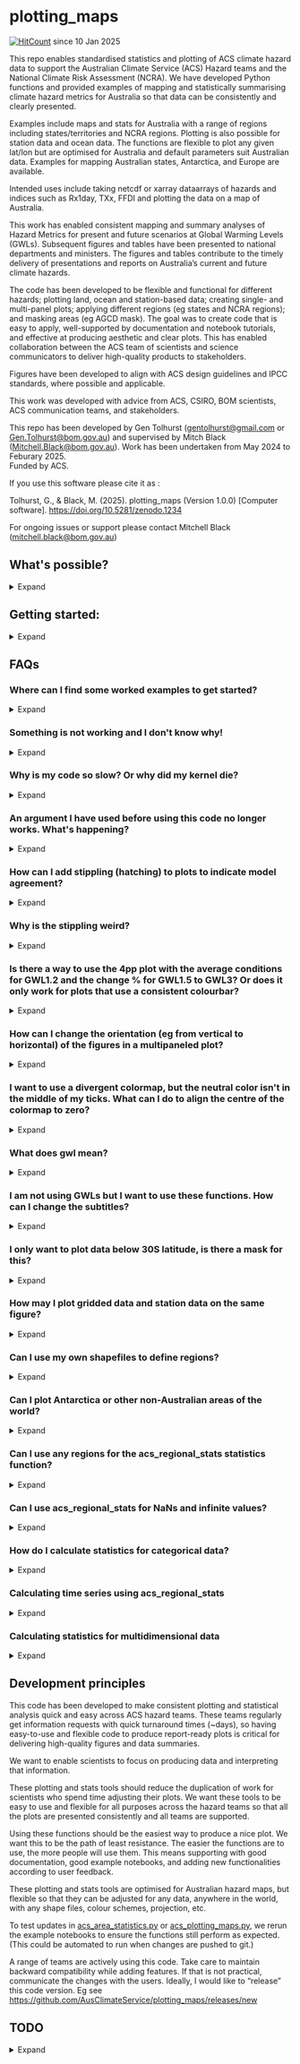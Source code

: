# plotting_maps

[![HitCount](https://hits.dwyl.com/xenct/AusClimateService/plotting_maps.svg?style=flat-square)](http://hits.dwyl.com/xenct/AusClimateService/plotting_maps) since 10 Jan 2025

This repo enables standardised statistics and plotting of ACS climate hazard data to support the Australian Climate Service (ACS) Hazard teams and the National Climate Risk Assessment (NCRA). We have developed Python functions and provided examples of mapping and statistically summarising climate hazard metrics for Australia so that data can be consistently and clearly presented.

Examples include maps and stats for Australia with a range of regions including states/territories and NCRA regions. Plotting is also possible for station data and ocean data. The functions are flexible to plot any given lat/lon but are optimised for Australia and default parameters suit Australian data. Examples for mapping Australian states, Antarctica, and Europe are available.

Intended uses include taking netcdf or xarray dataarrays of hazards and indices such as Rx1day, TXx, FFDI and plotting the data on a map of Australia. 

This work has enabled consistent mapping and summary analyses of Hazard Metrics for present and future scenarios at Global Warming Levels (GWLs). Subsequent figures and tables have been presented to national departments and ministers. The figures and tables contribute to the timely delivery of presentations and reports on Australia’s current and future climate hazards.

The code has been developed to be flexible and functional for different hazards; plotting land, ocean and station-based data; creating single- and multi-panel plots; applying different regions (eg states and NCRA regions); and masking areas (eg AGCD mask). The goal was to create code that is easy to apply, well-supported by documentation and notebook tutorials, and effective at producing aesthetic and clear plots. This has enabled collaboration between the ACS team of scientists and science communicators to deliver high-quality products to stakeholders.

Figures have been developed to align with ACS design guidelines and IPCC standards, where possible and applicable.

This work was developed with advice from ACS, CSIRO, BOM scientists, ACS communication teams, and stakeholders.

This repo has been developed by Gen Tolhurst (gentolhurst@gmail.com or Gen.Tolhurst@bom.gov.au) and supervised by Mitch Black (Mitchell.Black@bom.gov.au). Work has been undertaken from May 2024 to Feburary 2025.\
Funded by ACS.

If you use this software please cite it as :

Tolhurst, G., & Black, M. (2025). plotting_maps (Version 1.0.0) [Computer software]. https://doi.org/10.5281/zenodo.1234

For ongoing issues or support please contact Mitchell Black (mitchell.black@bom.gov.au)

## What's possible?

<details>
 <summary> Expand </summary>
 
### [acs_plotting_maps.py](https://github.com/AusClimateService/plotting_maps/blob/main/acs_plotting_maps.py) for plots
 
There are many possibilities built into this function. ```plot_acs_hazard``` is the single plot function. Multiple plots can be made in the same figure using ```plot_acs_hazard_2pp```, ```plot_acs_hazard_3pp```, ```plot_acs_hazard_4pp```, and ```plot_acs_hazard_1plus3```; these multi-panel plots have the same functionalities as the single plot function.

To access docstrings and learn about input arguments, use ```plot_acs_hazard?```. This will describe each parameter you can give to the function to customise your plot.

 - Basic usage: Single plot of Australia eg temperature [minimal_plotting_example_tx.ipynb](https://github.com/AusClimateService/plotting_maps/blob/main/example_notebooks/minimal_plotting_example_tx.ipynb),  [story_map_plots.ipynb](https://github.com/AusClimateService/plotting_maps/blob/main/reports/story_map_plots.ipynb) and [acs_plotting_maps_examples.ipynb](https://github.com/AusClimateService/plotting_maps/blob/main/example_notebooks/acs_plotting_maps_examples.ipynb)
<img src="https://github.com/AusClimateService/plotting_maps/blob/main/figures/Maximum-Temperature-of-Hottest-Heatwave.png" width="300">

 - Plot ocean data: Plots of ocean data eg marine heat waves [story_map_plots.ipynb](https://github.com/AusClimateService/plotting_maps/blob/main/reports/story_map_plots.ipynb), [acs_plotting_maps_examples.ipynb](https://github.com/AusClimateService/plotting_maps/blob/main/example_notebooks/acs_plotting_maps_examples.ipynb), and  [Climate_and_hazards_report](https://github.com/AusClimateService/plotting_maps/blob/main/reports/Climate_and_hazards_report.ipynb)
<img src="https://github.com/AusClimateService/plotting_maps/blob/main/figures/story_map_plots/story_map_plots_MHWduration_gwl12.png" width="300">

 - Plot data from anywhere in the world eg Antarctica or Europe [FAQ_example_antarctica.ipynb](https://github.com/AusClimateService/plotting_maps/blob/main/example_notebooks/FAQ_example_antarctica.ipynb)

<img src="https://github.com/user-attachments/assets/12e113ca-efd7-4147-9f97-446e7f0a4da2" width="600">

<img src="https://github.com/user-attachments/assets/7e75cccc-b6d4-449c-a1ce-c118696dbee8" width="600">

- Plot atmospheric data above ocean and land, for example, Tropical Cyclones [FAQ_example_TCs.ipynb](https://github.com/AusClimateService/plotting_maps/blob/main/example_notebooks/FAQ_example_TCs.ipynb)

<img src="https://github.com/AusClimateService/plotting_maps/blob/main/figures/Frequency-of-tropical-cyclones.png" width="600">


 - Plot stations data: Single plot of station data eg coastal flooding [acs_plotting_maps_examples.ipynb](https://github.com/AusClimateService/plotting_maps/blob/main/example_notebooks/acs_plotting_maps_examples.ipynb), [multi_plots](https://github.com/AusClimateService/plotting_maps/blob/main/example_notebooks/multi_plots.ipynb) and [Climate_and_hazards_report](https://github.com/AusClimateService/plotting_maps/blob/main/reports/Climate_and_hazards_report.ipynb)

<img src="https://github.com/AusClimateService/plotting_maps/blob/main/figures/ch_report/Change-in-frequency-of-coastal-flood-days.png" width="300">
  
 - Plot multiple data types in one figure. Gridded data and station data can be plotted on the same plot: eg ocean data and station data (station and gridded data on the same plot) [minimal_plotting_example_station.ipynb]((https://github.com/AusClimateService/plotting_maps/blob/main/example_notebooks/minimal_plotting_example_station.ipynb)

<img src="https://github.com/user-attachments/assets/c4ae7738-4eb8-4e49-865e-32440f13cd0f" width="300">

 - Plot categorical data: Single plot of categorical data eg [aridity](https://github.com/AusClimateService/plotting_maps/blob/main/example_notebooks/minimal_plotting_example_ai.ipynb) and [aridity or fire climate classes](https://github.com/AusClimateService/plotting_maps/blob/main/example_notebooks/plotting_and_stats_examples.ipynb)
 - Plot categorical data with stippling: Single plot of hazard data with stippling eg [multi_plots](https://github.com/AusClimateService/plotting_maps/blob/main/example_notebooks/multi_plots.ipynb), [Fire climate classes](https://github.com/AusClimateService/plotting_maps/blob/main/reports/fire_climate_classes_projections.ipynb)
![Fire-climate-classes-and-shift](https://github.com/user-attachments/assets/606762e1-d9f5-41a7-8df4-1f089f2c8596)

 - Mask remote data sparse regions of Australia using agcd_mask. Particularly for maps that depend on *in situ* rainfall observations. See issue https://github.com/AusClimateService/plotting_maps/issues/28, [story_map_plots.ipynb](https://github.com/AusClimateService/plotting_maps/blob/main/reports/story_map_plots.ipynb) and [Climate_and_hazards_report](https://github.com/AusClimateService/plotting_maps/blob/main/reports/Climate_and_hazards_report.ipynb).
<img src="https://github.com/user-attachments/assets/4c7f497f-28ac-40b5-b529-5f09f6baad3a" width="300">

 - Plot a selected region: Single plot of single state/region [acs_plotting_maps_examples.ipynb](https://github.com/AusClimateService/plotting_maps/blob/main/example_notebooks/acs_plotting_maps_examples.ipynb). Note that these visualisations are not yet optimised https://github.com/AusClimateService/plotting_maps/issues/35
<img src="https://github.com/user-attachments/assets/f169f00b-3513-4a51-a05f-32341fafa434" width="300">

 - Plot a selection of regions: Single plot of multiple selected regions [acs_plotting_maps_examples.ipynb](https://github.com/AusClimateService/plotting_maps/blob/main/example_notebooks/acs_plotting_maps_examples.ipynb). Note that these visualisations are not yet optimised https://github.com/AusClimateService/plotting_maps/issues/35
<img src="https://github.com/user-attachments/assets/c200a1d9-fb28-4d82-8ce4-ca6d7ad325f1" width="300">
   
 - Plot only data below particular latitude [Climate_and_hazards_report](https://github.com/AusClimateService/plotting_maps/blob/main/reports/Climate_and_hazards_report.ipynb) and [FAQ_example_crop_mask.ipynb](https://github.com/AusClimateService/plotting_maps/blob/main/example_notebooks/FAQ_example_crop_mask.ipynb)
<img src="https://github.com/user-attachments/assets/0adf46a9-ef9c-4c40-960e-c005323bff0e" width="300">

 - Plot multi-panelled plots with shared colour bars for multiple future global warming levels (GWLs). For example, `plot_acs_hazard_4pp` and `plot_acs_hazard_1plus3` are both four-panel plots for gwl1.2, gwl1.5, gwl2.0, and gwl3.0.  `plot_acs_hazard_1plus3` plots the first (gwl1.2) panel as the baseline and the subsequent 3 gwls as anomalies from this baseline. [Multiplots examples](https://github.com/AusClimateService/plotting_maps/blob/main/example_notebooks/multi_plots.ipynb), [Climate_and_hazards_report](https://github.com/AusClimateService/plotting_maps/blob/main/reports/Climate_and_hazards_report.ipynb), [ncra_briefing_plots](https://github.com/AusClimateService/plotting_maps/blob/main/reports/ncra_briefing_plots.ipynb), [fire_climate_classes_projections](https://github.com/AusClimateService/plotting_maps/blob/main/reports/fire_climate_classes_projections.ipynb)
  ![Average-daily-maximum-temperature](https://github.com/user-attachments/assets/05e67c12-a6d5-478d-a088-7af5c6eaaadd)

 - All the above functionality is available in multi-panelled plots. Functions exist for 1, 2, 3, and 4-panelled plots in vertical or horizontal orientations eg [multi_plots](https://github.com/AusClimateService/plotting_maps/blob/main/example_notebooks/multi_plots.ipynb). (also 2-by-2 “square” for 4pp) The hazard plotting function eg `plot_acs_hazard_4pp` for four-panelled-plots is constructed using helper functions

 - Plot any arrangement of m x n plots using `plot_acs_hazard_multi`. This function can cope with missing subplots. [multi_plots.ipynb](https://github.com/AusClimateService/plotting_maps/blob/main/example_notebooks/multi_plots.ipynb)
<img src="https://github.com/user-attachments/assets/198ac8cf-a842-484f-9e6d-69d8ff68c153" width="300">


**Limitations**

See active and past issues https://github.com/AusClimateService/plotting_maps/issues

-	Region shapefiles with many regions (eg LGAs) are very slow to load (big regions, like states, are ok)
-	Stippling can be weird when the mask has fuzzy edges (ie data is noisy), the stippling can get confused about what should be stippled and what shouldn’t be and may put hatches where there shouldn’t be hatches. (problem with `contour`). This is a problem with stippling for fire climate classes, to overcome this, I coarsened the mask to a larger grid see [multi_plots](https://github.com/AusClimateService/plotting_maps/blob/main/example_notebooks/multi_plots.ipynb), [Fire climate classes](https://github.com/AusClimateService/plotting_maps/blob/main/reports/fire_climate_classes_projections.ipynb)
-	Setting `contourf=True` to smoothly plot your gridded data can cause errors for particular data and particular projections. This is a known issue with `contourf`, be careful if you use it (check with `contour=False` plots). `contour` and `contourf` are quite slow to calculate for noisy high-resolution data. (see issue https://github.com/AusClimateService/plotting_maps/issues/10)
-	Specifying tick_labels for non-categorical data produces unexpected results. The tick_labels argument is designed to label categorical data. It might be misunderstood to allow for labelling only major ticks or for labelling data with the units on the tick labels. Be aware of this. Possibly could change the functionality, if desired. (see issue https://github.com/AusClimateService/plotting_maps/issues/7)


### Colours and design
 
Using suggested colormaps and scales will improve the consistency across teams producing similar variables. This will support comparison across different plots.

Most colours have been tested for common red-green colorblindness eg Deuteranopia. [Coblis](https://www.color-blindness.com/coblis-color-blindness-simulator/) is a handy tool to understand what your plots look like with a range of colorblind types.

Colorscales follow [IPCC design principles](https://www.ipcc.ch/site/assets/uploads/2022/09/IPCC_AR6_WGI_VisualStyleGuide_2022.pdf) and [ACS design guide (internal BOM document)](https://bom365-my.sharepoint.com/:w:/g/personal/amy_walsh_bom_gov_au/EU0i7YY8nlNHrFo3shk35nwBbl-0A4gFqG9QyxKajo2l1A). Subject matter experts gave guidance on common colourscales used in their field.
ACS has specific guidelines on figure layout and text label sizes etc.

We have provided dictionaries with suggested region shapefiles, cmap colormaps, and tick intervals. Using the recommended items may help make plotting between users more consistent, but if they are not fit for your purpose, you may specify whatever you like.

Below are suggested colormaps matched with possible variables to plot.  This includes color maps for the total amount and anomalies. They are stored as `cmap_dict` in the `acs_plotting_maps` module.

<img src="https://github.com/AusClimateService/plotting_maps/blob/main/colormaps_aus_maps.png" width="300">

### [acs_area_statistics.py](https://github.com/AusClimateService/plotting_maps/blob/main/acs_area_statistics.py) for area statistics

This module enables calculating a range of statistics for areas defined by shapefiles, including area averages. It is best used for reducing 2D maps into a table of summary statistics for each region or state. The function can be used for more dimensions (eg, lat, lon, time, model) but may be slow and memory intensive depending on the size of the data and the number of regions.  

 - Statistics available include 'mean', 'median', 'min', 'max', 'mode', 'sum', 'std', 'var', 'proportions', 'p10', and 'p90' (any pxx where xx is between 0 and 100).
 - Here's a [verbose example](https://github.com/AusClimateService/plotting_maps/blob/main/example_notebooks/area_statistics_example.ipynb) of using the function.
![image](https://github.com/user-attachments/assets/d76837e9-cac5-4b24-89a5-a64d7781759c)

 - The function works for continuous and numerical variables eg [rainfall](https://github.com/AusClimateService/plotting_maps/blob/main/example_notebooks/minimal_plotting_example_pr.ipynb), [marine heatwaves](https://github.com/AusClimateService/plotting_maps/blob/main/example_notebooks/minimal_plotting_example_ocean.ipynb), [temperature](https://github.com/AusClimateService/plotting_maps/blob/main/example_notebooks/minimal_plotting_example_tx.ipynb)
 - The function also works for calculating stats for [categorical data](https://github.com/AusClimateService/plotting_maps/blob/main/example_notebooks/plotting_and_stats_examples.ipynb), including calculating mode, median (if ordinal), and each category's proportions.
![image](https://github.com/user-attachments/assets/bb62ae57-4cdf-4c41-b41f-f5e6f0ed5338)

 - The function can calculate the area averages for many models individually or across the multi-member ensemble. eg [ensemble-table](https://github.com/AusClimateService/plotting_maps/blob/main/example_notebooks/ensemble-table.ipynb)
![image](https://github.com/user-attachments/assets/c24b0ce4-78a4-493f-a5b0-1c8807eaa284)

 - The function can provide data to visualise as [ensemble heatmaps](https://github.com/AusClimateService/hazards-drought/blob/main/percentiles/plot_percentiles.ipynb)
  ![heatmap](https://github.com/user-attachments/assets/d3731f80-ab9a-4759-a30c-4b16b5881c73)

 - The function can [work with any custom shapefile](https://github.com/AusClimateService/plotting_maps/blob/main/example_notebooks/area_statistics_example_basin_gpkg.ipynb)
 - The function can be used for time series extraction for regions. This can be very memory intensive. For time series extraction for regions, see [FAQ_example_timeseries_stats.ipynb](https://github.com/AusClimateService/plotting_maps/blob/main/example_notebooks/FAQ_example_timeseries_stats.ipynb)

![image](https://github.com/user-attachments/assets/779d1df2-1293-4057-a9ee-79882ef43dbe)

 - The function can be used for multiple models to show the ensemble spread of area averages [FAQ_example_timeseries_stats_for_ensemble_region.ipynb](https://github.com/AusClimateService/plotting_maps/blob/main/example_notebooks/FAQ_example_timeseries_stats_for_ensemble_region.ipynb)
![monthly_ensemble](https://github.com/user-attachments/assets/21d5deab-4dad-40d9-bcee-cde61eff7148)


 
**Limitations**
-	Be careful when working with NaNs and non-finite values. Previous versions of this code could not cope with non-finite values, now the function will mask non-finite values (inf, NaN etc) before calculating statistics. See https://github.com/AusClimateService/plotting_maps/issues/31
-	Calculating area averages with region shapefiles with many regions is very slow (big regions are ok)

### Time Series extraction

For time series extraction for regions, see [FAQ_example_timeseries_stats.ipynb](https://github.com/AusClimateService/plotting_maps/blob/main/example_notebooks/FAQ_example_timeseries_stats.ipynb) and [FAQ_example_timeseries_stats_for_ensemble_region.ipynb](https://github.com/AusClimateService/plotting_maps/blob/main/example_notebooks/FAQ_example_timeseries_stats_for_ensemble_region.ipynb)
 
For time series extraction of point locations see https://github.com/AusClimateService/TimeSeriesExtraction

### Masks

Shapefiles and masks that define regions can be at /g/data/ia39/shapefiles/data and /g/data/ia39/aus-ref-clim-data-nci/shapefiles/masks/.

These shapefiles and masks can be used to outline some selected regions, calculate area statistics, or any other use you like. 

More information on [the Australian Community Reference Climate Data Collection @ NCI shapefile collection](https://github.com/aus-ref-clim-data-nci/shapefiles) is in the readme and example notebooks. These shapefiles are lightly processed from official sources such as the Australian Bureau of Statistics. The shapefiles can be much more precise than we need, so `acs_area_statistics.py` and `acs_plotting_maps.py` automatically simplify the geometries (sometimes from ~1 mm precision) to ~100 m precision. Most climate data is only on the scale of kilometres or tens of kilometres.

You may apply your own shapefiles or masks. You may need to rename some columns so that functions work as intended.

Regions include Australian: 
- Local Government Areas (LGAs),
- State and Territories,
- land boundary,
- Natural Resource Management (NRM) regions,
- river regions,
- broadacre regions, and
- National Climate Risk Assessment (NCRA) regions.

```
dict_keys(['aus_local_gov',
           'aus_states_territories',
           'australia',
           'nrm_regions',
           'river_regions',
           'broadacre_regions',
           'ncra_regions'])
```

### other
 
See the github “issues” https://github.com/AusClimateService/plotting_maps/issues?q=is%3Aissue for some history of added functionality etc.

</details>

## Getting started:

<details>
 <summary> Expand </summary>
 
### Python environment

This code is designed to work with hh5 analysis3-24.04 virtual environment. It should also work on the xp65 virtual environment however this has not been fully tested.

In your terminal, this may look like:

```
$ module use /g/data/hh5/public/modules
$ module load conda/analysis3-24.04
```

When starting a new ARE JupyterLab session (https://are.nci.org.au/pun/sys/dashboard/batch_connect/sys/jupyter/ncigadi/session_contexts/new, requires NCI login), selecting the hh5 analysis3-24.04 virtual environment might look like this:

![image](https://github.com/AusClimateService/plotting_maps/assets/45543810/e0d93235-c0a7-4a24-adb5-8bf99f3febe0)

### Access shapefiles
 
This code references shapefiles stored in ```/g/data/ia39/```. You will need to be a member of this project to access the data. Request membership https://my.nci.org.au/mancini/project/ia39

See https://github.com/aus-ref-clim-data-nci/shapefiles for more information on the shapefiles.

Include the projects you need when you start an ARE session. Eg, storage: "gdata/ia39+gdata/hh5+gdata/mn51"

![image](https://github.com/user-attachments/assets/97b5b23d-4d21-45ab-bbc0-feeff5d74388)

### Cloning this repo
 
Before you can ```import acs_plotting_maps``` to use the plotting function ```plot_acs_hazard```, you will need to clone a copy of this repository to your own working directory.

If you are working in your home directory, navigate there:
```
$ cd ~/
```

Else, if you are working elsewhere (eg. scratch or project), specify the path:
```
$ cd /path/to/dir/

$ cd /scratch/PROJECT/USER/

$ cd /g/data/PROJECT/USER/
```

Then, you can clone this repository to access the Python code and notebooks. \
If you want the new directory to be called anything other than "plotting_maps" please replace the final argument with your choice of directory name:
```
$ git clone https://github.com/AusClimateService/plotting_maps.git plotting_maps
```
You will now be able to access the functions, python scripts, and Jupyter notebooks from your user.

### Update to the lastest version of the repo (pull)
 
Navigate to your existing version of the plotting maps repository (if you don't have an existing version, follow the above directions for cloning).

```
$ cd /path/to/dir/plotting_maps
````

Then pull the latest version using git

```
$ git pull
```

### Usage in Jupyter Notebook:
 
See small, easy-to-follow examples here: 
- [https://github.com/AusClimateService/plotting_maps/blob/main/example_notebooks/minimal_plotting_example_pr.ipynb]
- [https://github.com/AusClimateService/plotting_maps/blob/main/example_notebooks/area_statistics_example.ipynb]

Other examples:
- [https://github.com/AusClimateService/plotting_maps/blob/main/example_notebooks/plotting_and_stats_examples.ipynb]
- [https://github.com/AusClimateService/plotting_maps/blob/main/example_notebooks/acs_plotting_maps_examples.ipynb]

1. **Navigate to the directory you cloned to:**
```
cd ~/plotting_maps
```

2. **Import the ACS plotting maps function and dictionaries and Xarray.** 
```python 
from acs_plotting_maps import plot_acs_hazard, cmap_dict, tick_dict, plot_acs_hazard_3pp
import xarray as xr
```

3. **Load some data.** For example, this will load extratropical storm rx5day rainfall
```python
ds = xr.open_dataset("/g/data/ia39/australian-climate-service/test-data/CORDEX-CMIP6/bias-adjustment-input/AGCD-05i/BOM/ACCESS-CM2/historical/r4i1p1f1/BARPA-R/v1-r1/day/pr/pr_AGCD-05i_ACCESS-CM2_historical_r4i1p1f1_BOM_BARPA-R_v1-r1_day_19600101-19601231.nc")
```
This data has three dimensions (time, lon, lat). There is a value for every day from 01-01-1960 to 31-12-1960. We can only plot 2D, so next we will calculate a statistic to summarise the data

4. **Summarise data into a 2D xr.DataArray.** For example, calculate the annual sum:
```python
var="pr"
da = ds.sum(dim="time")[var]
```

5. **Finally, use the plotting function**.\
You will need to specify:
     * the data (and select the variable eg "pr");
     * suitable arguments for the colorbar including cmap, ticks, cbar_label, and cbar_extend;
     * annotations including title, dataset_name, date_range; and
     * where you want the image outfile saved.
   
```python
regions = regions_dict['ncra_regions']
plot_acs_hazard(data = da,
                regions = regions,
                ticks=tick_dict['pr_annual'],
                cbar_label="annual rainfall [mm]",
                cbar_extend="max",
                title = "Rainfall",
                dataset_name = ds_pr.source_id,
                date_range=f"{start} to {end}",
                agcd_mask=True,
                cmap_bad="lightgrey",
                watermark="",
                outfile = "~/figures/out.png");
```
![rainfall_plot](https://github.com/user-attachments/assets/112b3911-1807-4d70-b035-acad148eb96c)

**Plot a three-panel plot**
```python
%%time
from plotting_maps.acs_plotting_maps import plot_acs_hazard_3pp

var = "HWAtx"

ds_gwl12 =xr.open_dataset("/g/data/ia39/ncra/heat/data/HWAtx/bias-corrected/ensemble/GWL-average/HWAtx_AGCD-05i_MME50_ssp370_v1-r1-ACS-QME-AGCD-1960-2022_GWL12.nc")
ds_gwl15 = xr.open_dataset("/g/data/ia39/ncra/heat/data/HWAtx/bias-corrected/ensemble/GWL-average/HWAtx_AGCD-05i_MME50_ssp370_v1-r1-ACS-QME-AGCD-1960-2022_GWL15.nc")
ds_gwl20 = xr.open_dataset("/g/data/ia39/ncra/heat/data/HWAtx/bias-corrected/ensemble/GWL-average/HWAtx_AGCD-05i_MME50_ssp370_v1-r1-ACS-QME-AGCD-1960-2022_GWL20.nc")
ds_gwl30 = xr.open_dataset("/g/data/ia39/ncra/heat/data/HWAtx/bias-corrected/ensemble/GWL-average/HWAtx_AGCD-05i_MME50_ssp370_v1-r1-ACS-QME-AGCD-1960-2022_GWL30.nc")

plot_acs_hazard_3pp(ds_gwl15 = ds_gwl15[var], 
                    ds_gwl20 = ds_gwl20[var],
                    ds_gwl30 = ds_gwl30[var],
                    regions = regions_dict['ncra_regions'],
                    cbar_label=f"Temperature [degC]",
                    title=f"Maximum Temperature of Hottest Heatwave for future warming scenarios", 
                    date_range = "Insert subtitle - should include the date range of the data \nand then the dataset below that", 
                    # baseline = "GWL1.2", 
                    dataset_name= "MME50_ssp370",
                    issued_date=None,
                    watermark="EXPERIMENTAL IMAGE ONLY", 
                    watermark_color="k",
                    cmap = cmap_dict["tasmax"],
                    ticks = np.arange(18,53,2),)
```
![Maximum-Temperature-of-Hottest-Heatwave-for-future-warming-scenarios](https://github.com/user-attachments/assets/6741a325-aac5-44bd-b878-d1aab1dab2ba)


6. **Calculate summary statistics for the range of models.**

```python 
# Import needed packages
from acs_area_statistics import acs_regional_stats, get_regions
regions = get_regions(["ncra_regions", "australia"])
```

For Calculating the NCRA region stats, we want to compare the regional averages based on different models, eg what is the regional mean value from the coolest/driest model realisation, what is the mean, what is the regional mean from the hottest/wettest model for this, we want ds to have the 10th, median and 90th percentile values from each model, then we can find the range of the models and the MMM.

```python
# calculate the stats using the acs_region_fractional_stats function
# Find the min, mean, max value for each region

ds = xr.open_dataset(filename)
mask_frac = regions.mask_3D_frac_approx(ds)
dims = ("lat", "lon",)
how = ["min", "mean", "max"]

da_summary = acs_regional_stats(ds=ds, infile = filename, mask=mask_frac, dims = dims, how = how,)
da_summary.to_DateFrame()

```

The dataframe will be saved to: ```infile.replace(".nc", f"_summary-{'-'.join(how)}_ncra-regions.csv"```

For example only, this would make a dataframe in this format:

|   region | abbrevs   | names                   |   pr_min |   pr_mean |   pr_max |
|---------:|:----------|:------------------------|---------:|----------:|---------:|
|        0 | VIC       | Victoria                |  415.729 |   909.313 |  3005.45 |
|        1 | NT        | Northern Territory      |  397.385 |   941.405 |  3934.81 |
|        2 | TAS       | Tasmania                |  555.644 |  1760.66  |  4631.81 |
|        3 | SA        | South Australia         |  284.455 |   575.952 |  1413.98 |
|        4 | NSW       | New South Wales & ACT   |  294.329 |   768.1   |  3440.04 |
|        5 | WAN       | Western Australia North |  123.651 |   921.906 |  3470.24 |
|        6 | WAS       | Western Australia South |  249.566 |   545.317 |  1819.89 |
|        7 | SQ        | Queensland South        |  287.613 |   584.155 |  1654.74 |
|        8 | NQ        | Queensland North        |  264.447 |   766.444 |  7146.55 |
|        9 | AUS       | Australia               |  123.614 |   742.735 |  7146.55 |
</details>

## FAQs
### Where can I find some worked examples to get started?
<details>
 <summary> Expand </summary>
 
I have collected [example notebooks](https://github.com/AusClimateService/plotting_maps/tree/main/example_notebooks) which contain examples of creating plots with a variety of hazards and using a range of functionalities available.

Notebooks used to make plots for specific requests and reports can be found under [reports](https://github.com/AusClimateService/plotting_maps/tree/main/reports). These are good references for the range of plots we can create using these functions and you are welcome to look through them and copy code you like. 

For minimal plotting and statistics examples:
* Aridity example [minimal_plotting_example_ai.ipynb](https://github.com/AusClimateService/plotting_maps/blob/main/example_notebooks/minimal_plotting_example_ai.ipynb)
* Plotting ocean data [minimal_plotting_example_ocean.ipynb](https://github.com/AusClimateService/plotting_maps/blob/main/example_notebooks/minimal_plotting_example_ocean.ipynb)
* Precipitation example [minimal_plotting_example_pr.ipynb](https://github.com/AusClimateService/plotting_maps/blob/main/example_notebooks/minimal_plotting_example_pr.ipynb)
* Coastal station data example [minimal_plotting_example_station.ipynb](https://github.com/AusClimateService/plotting_maps/blob/main/example_notebooks/minimal_plotting_example_station.ipynb)
* Temperature hazard example [minimal_plotting_example_tx.ipynb](https://github.com/AusClimateService/plotting_maps/blob/main/example_notebooks/minimal_plotting_example_tx.ipynb)

For a large range of examples showcasing a range of functionalities:
* [acs_plotting_maps_examples.ipynb](https://github.com/AusClimateService/plotting_maps/blob/main/example_notebooks/acs_plotting_maps_examples.ipynb)

Statistic examples:
* Basic example of acs_regional_stats [area_statistics_example.ipynb](https://github.com/AusClimateService/plotting_maps/blob/main/example_notebooks/area_statistics_example.ipynb)
* Region and ensemble member mean table for NCRA regions [ensemble-table.ipynb](https://github.com/AusClimateService/plotting_maps/blob/main/example_notebooks/ensemble-table.ipynb)
* Extracting regionally averaged time series from many years of daily data [FAQ_example_timeseries_stats.ipynb](https://github.com/AusClimateService/plotting_maps/blob/main/example_notebooks/FAQ_example_timeseries_stats.ipynb)
* Comparing time series from an ensemble [FAQ_example_timeseries_stats_for_ensemble_region.ipynb](https://github.com/AusClimateService/plotting_maps/blob/main/example_notebooks/FAQ_example_timeseries_stats_for_ensemble_region.ipynb) 
* Using acs_regional_stats to calculate area averages with custom regions [area_statistics_example_basin_gpkg.ipynb](https://github.com/AusClimateService/plotting_maps/blob/main/example_notebooks/area_statistics_example_basin_gpkg.ipynb)

</details>

### Something is not working and I don't know why!
<details>
 <summary> Expand </summary>
 
Here are some common suggestions for troubleshooting: 
 
 *	see “getting started” above and make sure you have followed all the instructions
 *	Check you are using the right venv. This code is designed to work with hh5 analysis3-24.04 virtual environment.
 *	Restart the kernel and rerun all cells from start. Especially if you have made a variety of modifications, you may have renamed a function/variable.
 *	If python can't find the module, check you have the .py module in your working directory. If not cd to the directory with the module.
 *	Make sure you have requested access to all the right gdata projects (eg gdata/ia39)
   
</details>

### Why is my code so slow? Or why did my kernel die?
<details>
 <summary> Expand </summary>

Expected run times are shown in the [example notebooks](https://github.com/AusClimateService/plotting_maps/tree/main/example_notebooks).

Importing acs_plotting_maps may take several seconds to load. This is normal.

NetCDF data files may take several seconds to load. This is normal.

The shapefiles take a while to load and calculate in both plotting and regional averaging scripts. Some of this slowness is unavoidable.

If `plot_acs_hazard` is very slow (multiple minutes), please pull recent changes to the plotting code. New code simplifies the shapefile to speed up plotting calculations from minutes to seconds. Plotting a figure (including multiple panels) should not take more than a minute.

Make sure you request lots of memory and compute resources. For example, I regularly request "Large (7 cpus, 32G mem)" for these notebooks. When calculating area averages for many regions, you will probably need more than this or your kernel will die. The more regions you are averaging, the more memory you need. Current work is investigating how to reduce memory demands for this function.

</details>

### An argument I have used before using this code no longer works. What's happening?
<details>
 <summary> Expand </summary>
 
During development, priorities and requests have changed what the functions needed to do. As a result, there are a few deprecated features and functionalities. Some things that were needed that are now not required:

 *	 “show_logo”, it was initially requested to have an ACS logo in the figures. The comms team now prefers only the copywrite in the bottom
 *	Contour and contourf are generally not recommended now due to errors in plotting and long computational time. They are left in the function because they can be useful for lower resolution data, eg ocean data.
 *	“infile” is not used. The idea was to use this for well-organised data with a consistent DRS to enable a good plot to be made without lots of keyword inputs. The data we have is not organised consistently enough for this.
 *	“regions_dict” in acs_plotting_maps.py made to module very slow to load Shapefiles can take many seconds to load. It is inefficient to load all these regions even when you don’t use them all. This was replaced with a class
 *	“regions” in acs_area_stats had preloaded shapefiles. Shapefiles can take many seconds to load. It is inefficient to load all these regions even when you don’t use them all. This was replaced with “get_regions”
   
```python
 from acs_area_statistics import acs_regional_stats, get_regions
regions = get_regions(["ncra_regions", "australia"])
```

</details>

### How can I add stippling (hatching) to plots to indicate model agreement?
<details>
 <summary> Expand </summary>
 
The plotting scripts can add stippling to the plots using the stippling keyword(s). [Here is a notebook showing examples of using stippling](https://github.com/AusClimateService/plotting_maps/blob/main/example_notebooks/FAQ_example_stippling.ipynb).

You will need to calculate the mask and provide this as a dataarray with "lat" and "lon". The mask must be a True/False boolean mask. It does not have to be the same resolution as the underlying data (you may wish to coarsen the mask if the underlying data is high-resolution and noisy).

See [this link](https://github.com/AusClimateService/plotting_maps/issues/2) for a brief example of applying stippling.

For the multi-panel plots, you can give a mask for each of the plots eg see [fire_climate_classes_projections.ipynb](https://github.com/AusClimateService/plotting_maps/blob/main/reports/fire_climate_classes_projections.ipynb) (you may ignore the "coarsen..." this is needed so smooth out the fuzzy edges of the fire climate classes). In this

Your function will look something like this:
```python
plot_acs_hazard_4pp(ds_gwl12=ds_gwl12[var],
                    ds_gwl15=ds_gwl15[var],
                    ds_gwl20=ds_gwl20[var],
                    ds_gwl30=ds_gwl30[var],
                    stippling_gwl12=stippling_gwl12,
                    stippling_gwl15=stippling_gwl15,
                    stippling_gwl20=stippling_gwl20,
                    stippling_gwl30=stippling_gwl30,
                    regions = regions,
                    title = "Fire Climate Classes",
                    # figsize=(7,2),
                    # baseline="GWL1.2",
                    cmap = cmap_dict["fire_climate"],
                    ticks = tick_dict["fire_climate_ticks"],
                    tick_labels = ["Tropical\nSavanna","Arid grass \n& woodland","Wet Forest","Dry Forest","Grassland",],
                    cbar_label = "classes",
                    dataset_name = "BARPA MRNBC-ACGD",
                    watermark="",
                    orientation="horizontal",
                    issued_date="",
                    );
```

</details>

### Why is the stippling weird?
<details>
 <summary> Expand </summary>
 
You may need to check that the stippling is in the areas you expect it to be. A bug in contourf causes the stippling to get confused when plotting noisy high-resolution mask. If that is the case, I recommend coarsening the stippling mask 
E.g. 
new_stippling_mask =  stippling_mask.coarsen(lat=2, boundary="pad").mean().coarsen(lon=2, boundary="pad").mean()>0.4

(full example here https://github.com/AusClimateService/plotting_maps/blob/main/reports/fire_climate_classes_projections.ipynb)

</details>

### Is there a way to use the 4pp plot with the average conditions for GWL1.2 and the change % for GWL1.5 to GWL3? Or does it only work for plots that use a consistent colourbar?
<details>
 <summary> Expand </summary>
 
`plot_acs_hazard_1plus3` is a specific version of the plotting function to address this situation. While `plot_acs_hazard_4pp` assumes a shared colorbar and scale for all four maps, `plot_acs_hazard_1plus3` provides additional key word arguments to define a separate colorbar and scale for the first plot (as a baseline), while the last three figures share a different colorbar and scale.  

See example here: [FAQ_example_4pp_1plus3.ipynb](https://github.com/AusClimateService/plotting_maps/blob/main/example_notebooks/FAQ_example_4pp_1plus3.ipynb)

```python
from acs_plotting_maps import *
import xarray as xr
import numpy as np
import pandas as pd
import matplotlib.pyplot as plt
import cartopy.crs as ccrs
from matplotlib import colors, cm

regions = regions_dict['ncra_regions']

var = "TXm"

# "current" with absolute values
ds_gwl12 = xr.open_dataset(f"/g/data/ia39/ncra/heat/data/{var}/bias-corrected/ensemble/GWL-average/{var}_AGCD-05i_MME50_ssp370_v1-r1-ACS-QME-AGCD-1960-2022_GWL12.nc")
# "future" with anomalies/change values
ds_gwl15 = xr.open_dataset(f"/g/data/ia39/ncra/heat/data/{var}/bias-corrected/ensemble/GWL-change/{var}_AGCD-05i_MME50_ssp370_v1-r1-ACS-QME-AGCD-1960-2022_GWL15-GWL12-change.nc")
ds_gwl20 = xr.open_dataset(f"/g/data/ia39/ncra/heat/data/{var}/bias-corrected/ensemble/GWL-change/{var}_AGCD-05i_MME50_ssp370_v1-r1-ACS-QME-AGCD-1960-2022_GWL20-GWL12-change.nc")
ds_gwl30 = xr.open_dataset(f"/g/data/ia39/ncra/heat/data/{var}/bias-corrected/ensemble/GWL-change/{var}_AGCD-05i_MME50_ssp370_v1-r1-ACS-QME-AGCD-1960-2022_GWL30-GWL12-change.nc")

plot_acs_hazard_1plus3(ds_gwl12=ds_gwl12[var],
                       gwl12_cmap=cmap_dict["tasmax"],
                       gwl12_cbar_extend= "both",
                       gwl12_cbar_label= "temperature [\N{DEGREE SIGN}C]",
                       gwl12_ticks= np.arange(8,43,2),
                       ds_gwl15=ds_gwl15[var],
                       ds_gwl20=ds_gwl20[var],
                       ds_gwl30=ds_gwl30[var],
                       regions = regions,
                       title = "Average daily maximum temperature",
                       cmap = cmap_dict["tas_anom"],
                       ticks = np.arange(-0.5, 3.1, 0.5),
                       cbar_label = "change in temperature [\N{DEGREE SIGN}C]",
                       watermark="",
                       orientation="horizontal",
                       issued_date="",
                       vcentre=0,
                       outfile = "figures/FAQ_example_1plus3.png",
                       )
```

</details>

### How can I change the orientation (eg from vertical to horizontal) of the figures in a multipaneled plot?
<details>
 <summary> Expand </summary>

Use `ncols` and `nrows` in  the `plot_acs_hazard_multi` function to control a multipanelled figure's number of rows and columns.
 
For 2, 3, and 4 multi-panelled plots , we have provided a keyword `orientation` to easily change `"vertical"` stacked plots to `"horizontal"` aligned subplots. For four panelled plots there is also a `"square"` option for a 2-by-2 arrangement. 

These options specify the axes grid, figsize, and location of titles etc.

See [FAQ_example_orientation.ipynb](https://github.com/AusClimateService/plotting_maps/blob/main/example_notebooks/FAQ_example_orientation.ipynb) for an example.
</details>


### I want to use a divergent colormap, but the neutral color isn't in the middle of my ticks. What can I do to align the centre of the colormap to zero?
<details>
 <summary> Expand </summary>
 
When we plot anomalies, it is best to use divergent colormaps. However, some climate change signals are highly skewed or only in one direction. For example, heat hazards are nearly always increasing. To use divergent colormaps, but not waste space in the color scale on large cool anomalies, we can use the "vcentre" key word to centre the neutral centre of the colormap at zero, but only show relevant ticks on the scale.

See this notebook for an example: [FAQ_example_vcentre.ipynb](example_notebooks/FAQ_example_vcentre.ipynb)

</details>

### What does gwl mean?
<details>
 <summary> Expand </summary>
 
GWL describe global warming levels. These are 20 year periods centred on the year when a climate model is projected to reach a specified global surface temperature above the pre-industrial era. Global climate models reach these temperature thresholds at different years.

For example, the Paris Agreement (2012) refers to global warming levels in its aims:

“…to strengthen the global response to the threat of climate change by keeping a global temperature rise this century well below 2 degrees Celsius above pre-industrial levels and to pursue efforts to limit the temperature increase even further to 1.5 degrees Celsius.”

Find more information here https://github.com/AusClimateService/gwls

The plotting functions have been designed to accommodate present and future global warming levels. This is indicated by argument names containing "gwl12", "gwl15", "gwl20", "gwl30". If you want to use the function for other time periods or scenarios, you can still use these functions. The functions will work for any data in the right format (eg 2D xarray data array with lat and lon).

</details>

### I am not using GWLs but I want to use these functions. How can I change the subtitles?
<details>
 <summary> Expand </summary>
 
The plotting functions have been designed to accommodate present and future global warming levels. This is indicated by argument names containing "gwl12", "gwl15", "gwl20", "gwl30". If you want to use the function for other time periods or scenarios, you can still use these functions. The functions will work for any data in the right format (eg 2D xarray data array with lat and lon).

You can use `subplot_titles` to provide a list of titles for each subplot in your figure. You may also use this to suppress the default subplot titles, or label the plots differently.

This example shows the subplot_title being renamed for sea level rise increments instead of GWLs: [FAQ_example_subplot_titles.ipynb](https://github.com/AusClimateService/plotting_maps/blob/main/example_notebooks/FAQ_example_subplot_titles.ipynb)

</details>

### I only want to plot data below 30S latitude, is there a mask for this?
<details>
 <summary> Expand </summary>
 
There is no specific mask for this, but it is easy to adjust your input to achieve this. Here is a notebook to demonstrate [FAQ_example_crop_mask.ipynb](https://github.com/AusClimateService/plotting_maps/blob/main/example_notebooks/FAQ_example_crop_mask.ipynb)

If you just want to plot the data below 30S, you can use ```plot_acs_hazard(data=  ds.where(ds["lat"]<-30)[var] , ...)```
![image](https://github.com/user-attachments/assets/549ccef8-3aed-4dfa-9ee0-c08e225ab386)


You may also like to apply a custom mask to the stats function using "clipped" to only select by a lat lon box:
```
import geopandas as gpd
from glob import glob
from shapely.geometry import box
import regionmask
import xarray as xr
from acs_area_statistics import acs_regional_stats, get_regions

# get the shapefile for australia
PATH = "/g/data/ia39/aus-ref-clim-data-nci/shapefiles/data"
shapefile = "australia"
gdf = gpd.read_file(glob(f"{PATH}/{shapefile}/*.shp")[0]).to_crs("EPSG:4326")

# set your limits
# box(xmin, ymin, xmax, ymax)
clipped = gdf.clip( box(100, -45, 160, -30))

regions = regionmask.from_geopandas(clipped, name= "clipped_shapefile", overlap=True) 

# need some data
filename = "/g/data/ia39/ncra/extratropical_storms/5km/GWLs/lows_AGCD-05i_ACCESS-CM2_ssp370_r4i1p1f1_BOM_BARPA-R_v1-r1_GWL12.nc"
ds = xr.open_dataset(filename, use_cftime = True,)

mask = regions.mask_3D(ds)

# then calculate the stats for this clipped region
dims = ("lat", "lon",)
var="low_freq"
df_summary = acs_regional_stats(ds=ds,var=var, mask=mask, dims = dims, how = ["min", "median", "max"])
df_summary
```

</details>

### How may I plot gridded data and station data on the same figure?
<details>
 <summary> Expand </summary>
 
You can plot gridded data and station data on the same plot if they share the same colorscale and ticks. All you need to do is provide valid `data` and `station_df`. Similarly, this is possible for multipanelled plots. 
 
```python
from acs_plotting_maps import *
import xarray as xr
import numpy as np

regions = regions_dict['ncra_regions']

var="ALT_TRD"
data = xr.open_dataset(f"/g/data/mn51/users/gt3409/sealevel_trend/sealevel_trend_alt_AUS.nc")\
.rename({"LON561_700":"lon","LAT81_160":"lat"}) 
station_df = xr.open_dataset("/g/data/mn51/users/gt3409/sealevel_trend/sealevel_trend_tg_AUS.nc")\
.rename({"LON":"lon", "LAT":"lat"}).to_dataframe()

plot_acs_hazard(data=data[var],
                station_df=station_df,
                regions = regions,
                title = "Sea level trend",
                cmap = cmap_dict["ipcc_slev_div"],
                ticks = np.arange(-2,7,1),
                cbar_label = "sea level trend\n[mm/year]",
                cbar_extend="both",
                watermark="",
               issued_date="",
               mask_not_australia=False,
               mask_australia=True,
               vcentre=0)
```
<img src="https://github.com/user-attachments/assets/0b641920-cc7d-46f1-b928-180a8212770b" width="500">

</details>

### Can I use my own shapefiles to define regions?
<details>
 <summary> Expand </summary>
 
Yes, you can provide any shapefiles you like. Here is an example: [FAQ_example_custom_mask.ipynb](https://github.com/AusClimateService/plotting_maps/blob/main/example_notebooks/FAQ_example_custom_mask.ipynb).

We have provided some helpful Australian regions from /g/data/ia39, but the functions are flexible to take custom regions. [See more about the provided shapefiles here](https://github.com/aus-ref-clim-data-nci/shapefiles/).
You will need to define [regionmask regions](https://regionmask.readthedocs.io/en/stable/notebooks/mask_3D.html) with unique abbreviations and names

You may have region data in other formats. [area_statistics_example_basin_gpkg.ipynb](https://github.com/AusClimateService/plotting_maps/blob/main/example_notebooks/area_statistics_example_basin_gpkg.ipynb) is an example using custom regions defined by a GeoPackage (GPKG). 

</details>

### Can I plot Antarctica or other non-Australian areas of the world?
<details>
 <summary> Expand </summary>
 
Yes, although `acs_plotting_maps` is designed to plot Australian hazard data, the functions are flexible to plot data for any area of the world. 

For example, to plot Antarctica, you must adjust `xlim`, `ylim` and `projection`. In [FAQ_example_antarctica.ipynb](https://github.com/AusClimateService/plotting_maps/blob/main/example_notebooks/FAQ_example_antarctica.ipynb), we use `projection=ccrs.SouthPolarStereo()` for a polar projection as used by the Bureau of Meteorology for Southern Hemisphere maps. Limit the longitude and latitude with `xlim=(-180, 180)` and `ylim=(-90, -60)`. To plot the outline of the Antarctic continent (and other coastlines), set `coastlines = True`.

![Antarctica_sst_climatology](https://github.com/user-attachments/assets/bbdbdf45-173f-4dee-9441-c842b0723dd7)

In a similar way you can Europe by setting `coastlines=True`, `xlim=(-15, 45)`, `ylim=(30, 70)`, and `projection=ccrs.AlbersEqualArea(15, 50)`. See [FAQ_example_antarctica.ipynb](https://github.com/AusClimateService/plotting_maps/blob/main/example_notebooks/FAQ_example_antarctica.ipynb) for the full code to recreate this plot.

![Europe-sst_climatology](https://github.com/user-attachments/assets/ae0e52dd-240f-4438-9dcb-26951ed51ea6)

</details>


### Can I use any regions for the acs_regional_stats statistics function?
<details>
 <summary> Expand </summary>
 
Yes, provide any mask for your data. Calculation take more memory and time when more regions are provided. For example, 500 local government areas require much more memory than calculating statistics for 10 State areas.

[FAQ_example_custom_mask.ipynb](https://github.com/AusClimateService/plotting_maps/blob/main/example_notebooks/FAQ_example_custom_mask.ipynb) describes defining a mask from a shape file then applying the acs_regional_stats function.

Depending on the format of the original shapefile, you may need to preprocess the regions to be in the correct format, for example, defining the names of the names and abbrevs columns, and ensuring unique index.

```python
# you need to rename the "name" column and "abbrevs" column
# have a look at the table and see what makes sense, for example:
name_column = "regionname"
abbr_column = "short_name"

# specify the name of the geopandas dataframe. any str
shapefile_name = "custom_regions"

# update the crs to lats and lons. Some original shapefiles will use northings etc 
gdf =gdf.to_crs(crs = "GDA2020")

# ensure the index has unique values from zero
gdf.index = np.arange(0, len(gdf))

regions= regionmask.from_geopandas(gdf,
                                   names=name_column, 
                                   abbrevs=abbr_column, 
                                   name=shapefile_name,
                                   overlap=True)
```

You may also need to change the CRS to "lat" and "lon". You may also need to create uniqueness by "dissolving" repeated named areas. In [area_statistics_example_basin_gpkg.ipynb](https://github.com/AusClimateService/plotting_maps/blob/main/example_notebooks/area_statistics_example_basin_gpkg.ipynb), the geometries are read from a *.gpkg, the northings/eastings need to be converted to lat and lons, and dissolve is used to create uniquely named regions.

```python
# read in the data for the areas to average across
gdf = gpd.read_file("/g/data/mn51/users/ah7841/NCBLevel2DrainageBasinGroup_gda2020_v01.gpkg")

#convert geometry to lat lon (from northings)
gdf.geometry = gdf.geometry.to_crs(crs = "GDA2020")

# There are duplicated of IDs. Merge geometries with the same IDs
gdf = gdf.dissolve(by="HydroID").reset_index()

# use the geopandas dataframe to make a regionmask object
# you will need to change the names, abbrevs and, name for your custom file. 
regions = regionmask.from_geopandas(gdf, 
                                    names= "Level2Name",
                                    abbrevs= "HydroID",
                                    name="NCBLevel2DrainageBasinGroup_gda2020_v01", 
                                    overlap=True)

# in the case where your shapefile is much more precise than necessary,
# you may simplify the geometries to 0.001 deg lat/lon (~100m) 
regions[["geometry"]] =shapely.simplify(regions[["geometry"]], 0.001)
```

</details>

### Can I use acs_regional_stats for NaNs and infinite values?
<details>
 <summary> Expand </summary>

Be careful when calculating statistics over areas with many missing data. Investigate your own data and make sure that the statistics are still meaningful when the non-finite values are ignored. Depending on your data, consider filling missing data with a value (eg 0) if that results in more representative statistics. 

New update (19 Nov 2024) allows for statistics on NaNs and infinite values by applying the following.

 ```python
    ds[var].values = np.ma.masked_invalid(ds[var].values)
```

Previously, some of the statistics would not work if you had NaNs. eg mean, std, var

</details>

### How do I calculate statistics for categorical data? 
<details>
 <summary> Expand </summary>
 
Different types of data need different tools to summarise the data. For example, some data is not numerical but is defined as a class or category eg ["forest", "grassland", "arid"]. We cannot calculate a `sum` or `mean` of different classes.
Categorical statistics include the `mode` (most common category) and `proportion` (proportion of each category relative to the whole).
If there is an order to the classes eg ["low", "moderate", "high", "extreme"], we can also calculate `min`, `median`, and `max` values.

[plotting_and_stats_examples.ipynb](https://github.com/AusClimateService/plotting_maps/blob/main/example_notebooks/plotting_and_stats_examples.ipynb) shows examples of plotting and calculating statistics of categorical data.

</details>

### Calculating time series using acs_regional_stats
<details>
 <summary> Expand </summary>
 
Although many examples for applying acs_regional_stats use dims=("lat", "lon") to reduce 2D data to regional averages, the function is very flexible. For example, if you have a time dimension, then you can calculate regional averaged (or min/median/max/any stat) time series by excluding the "time" dimension from the dims tuple. This may be very memory intensive depending on your data size, so  request lots of memory if you need to.

[FAQ_example_timeseries_stats_for_ensemble_region.ipynb](https://github.com/AusClimateService/plotting_maps/blob/main/example_notebooks/)

Future development will look to manage memory more effectively.

An example of extracting time series from point locations can be found here: https://github.com/AusClimateService/TimeSeriesExtraction

</details>


### Calculating statistics for multidimensional data
<details>
 <summary> Expand </summary>
 
Use the dims keyword in acs_regional_stats to control which dimensions to calculate statistics.

For example, a dataset has model, time, lat, and lon dimensions.

a) When you use acs_regional_stats to reduce the data with ```dims = ("lat", "lon",)```, the resulting dimensions are ```model, time, region```

```python
# use acs_regional_stats to calculate the regional mean for each model and timestep
da_summary =  acs_regional_stats(ds=ds, var=var, mask = mask, dims = ("lat", "lon",), how = ["mean"],)
```

b) When you use acs_regional_stats to reduce the data with ```dims = ("lat", "lon", "model",)```, the resulting dimensions are ```time, region```

```python
# use acs_regional_stats to calculate the ensemble regional mean for each timestep
da_summary =  acs_regional_stats(ds=ds, var=var, mask = mask, dims = ("lat", "lon", "model",), how = ["mean"],)
```

[FAQ_example_timeseries_stats_for_ensemble_region.ipynb](https://github.com/AusClimateService/plotting_maps/blob/main/example_notebooks/FAQ_example_timeseries_stats_for_ensemble_region.ipynb) shows example of calculating regional means over multidimensional data.

</details>

## Development principles
This code has been developed to make consistent plotting and statistical analysis quick and easy across ACS hazard teams. These teams regularly get information requests with quick turnaround times (~days), so having easy-to-use and flexible code to produce report-ready plots is critical for delivering high-quality figures and data summaries.

We want to enable scientists to focus on producing data and interpreting that information.

These plotting and stats tools should reduce the duplication of work for scientists who spend time adjusting their plots. We want these tools to be easy to use and flexible for all purposes across the hazard teams so that all the plots are presented consistently and all teams are supported.

Using these functions should be the easiest way to produce a nice plot. We want this to be the path of least resistance. The easier the functions are to use, the more people will use them. This means supporting with good documentation, good example notebooks, and adding new functionalities according to user feedback.

These plotting and stats tools are optimised for Australian hazard maps, but flexible so that they can be adjusted for any data, anywhere in the world, with any shape files, colour schemes, projection, etc.

To test updates in [acs_area_statistics.py](https://github.com/AusClimateService/plotting_maps/blob/main/acs_area_statistics.py)  or [acs_plotting_maps.py](https://github.com/AusClimateService/plotting_maps/blob/main/acs_plotting_maps.py), we rerun the example notebooks to ensure the functions still perform as expected. (This could be automated to run when changes are pushed to git.)

A range of teams are actively using this code. Take care to maintain backward compatibility while adding features. If that is not practical, communicate the changes with the users. Ideally, I would like to “release” this code version. Eg see https://github.com/AusClimateService/plotting_maps/releases/new

## TODO
<details>
 <summary> Expand </summary>

See for current issues: https://github.com/AusClimateService/plotting_maps/issues/
 
**Figures to make:**
-	Lightning plot. For the Climate Hazards report, recreate the lightning observations plot using the plot_acs_hazards function so that it is in the consistent format.

**Documentation:**
-	Examples and FAQ for using plot_acs_hazard_multi

**Improve plotting function and axillaries:**
-	If hazard data had consistent file naming practices (DRS) and consistent attribute labels, then the plotting functions could be further automated. At the moment, the data files are named in different patterns, the files might have different names for coordinates (eg “time”, “lat”, “lon”)
-	Create dictionaries for each hazard to enable the automation of figures. Eg, use one keyword to select titles, colormaps and ticks.
-	Possibly automate the scaling of the colourbar to the data limits of the plot. (I am personally against this idea. Let's come up with standard colormaps and colourscales so that all figures of that one variable or hazard have a standard and comparable scale.)\
-	Possibly automate the arrows of the colourbar. (I don’t think the arrows on the colorbar should be determined by the data in the plot, I think they should be only limited by possible physical values of that metric so that all colourbars of that metric are comparable. Determine if you want the arrows to be determined by the plotting data or the metric’s possible physical values.)
-	Use a keyword to make plots appropriate for different uses eg journal, report, powerpoint, poster etc similar to https://seaborn.pydata.org/generated/seaborn.set_context.html
-	Simplify stored shapefiles or masks. Current masks are 1mm precision, this means that calculations with these regions are more intense than necessary. Most climate data is in the order of ~10 km (rarely ~100 m). Simplifying the geometries of the shapefiles can save lots of resources for no loss in results.
-	Improve the aesthetics and proportions of plotting, especially with dataset/date_range/baseline annotations for plot_acs_hazard_1plus3, as has been done for plot_acs_hazard_multi. Design aesthetics were focused on vertical orientations for 4-panel plots without these annotations for a particular report.
-	Improve the aesthetics of plotting select_area. Eg remove boundaries of neighbouring regions (if desired)
-	Forest mask for forested areas. For example, FFDI is not useful in places where there is not connected vegetation/fuel. This is probably particularly for arid desert areas of central Australia. Changes in climate and land use may cause changes over time. (see https://github.com/AusClimateService/plotting_maps/blob/main/reports/holistic-australian-bushfire-risk-assessment.ipynb for a possible solution)
-	Improve colormap for fire climate classes. This colour scheme is not completely colourblind-friendly. Perhaps modify the colours to increase the contrast. 

**Stats functions:**
-	Optimise workflow to enable area-averaged time series (stats or just area mean). This function can be very memory intensive. Need to apply a strategy or strategies to reduce memory use. A possible option may be to calculate and save area averages for every year. Saving outputs in annual files is a common practice for climate models. 
-	Calculate statistics along streamlines. Similar to area averages, but for a custom transect. Eg for rivers instead of catchments. Eg issue https://github.com/AusClimateService/plotting_maps/issues/23

</details>
